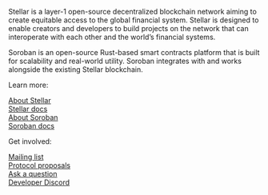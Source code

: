 Stellar is a layer-1 open-source decentralized blockchain network aiming to create equitable access to the global financial system. Stellar is designed to enable creators and developers to build projects on the network that can interoperate with each other and the world’s financial systems.

Soroban is an open-source Rust-based smart contracts platform that is built for scalability and real-world utility. Soroban integrates with and works alongside the existing Stellar blockchain.

Learn more:

[About Stellar](https://www.stellar.org/learn/intro-to-stellar)  
[Stellar docs](https://developers.stellar.org/docs/)  
[About Soroban](https://soroban.stellar.org/)  
[Soroban docs](https://soroban.stellar.org/docs)  

Get involved:

[Mailing list](https://groups.google.com/g/stellar-dev)  
[Protocol proposals](https://github.com/stellar/stellar-protocol)  
[Ask a question](https://stellar.stackexchange.com/questions/ask)  
[Developer Discord](https://discord.gg/stellardev)
